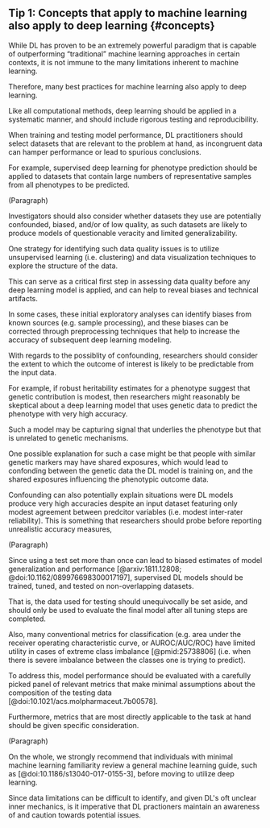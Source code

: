 ## Tip 1: Concepts that apply to machine learning also apply to deep learning {#concepts}

While DL has proven to be an extremely powerful paradigm that is capable of outperforming “traditional” machine learning approaches in certain contexts, it is not immune to the many limitations inherent to machine learning.

Therefore, many best practices for machine learning also apply to deep learning.

Like all computational methods, deep learning should be applied in a systematic manner, and should include rigorous testing and reproducibility.

When training and testing model performance, DL practitioners should select datasets that are relevant to the problem at hand, as incongruent data can hamper performance or lead to spurious conclusions.

For example, supervised deep learning for phenotype prediction should be applied to datasets that contain large numbers of representative samples from all phenotypes to be predicted.

(Paragraph)

Investigators should also consider whether datasets they use are potentially confounded, biased, and/or of low quality, as such datasets are likely to produce models of questionable veracity and limited generalizability.

One strategy for identifying such data quality issues is to utilize unsupervised learning (i.e. clustering) and data visualization techniques to explore the structure of the data.

This can serve as a critical first step in assessing data quality before any deep learning model is applied, and can help to reveal biases and technical artifacts. 

In some cases, these initial exploratory analyses can identify biases from known sources (e.g. sample processing), and these biases can be corrected through preprocessing techniques that help to increase the accuracy of subsequent deep learning modeling.

With regards to the possiblity of confounding, researchers should consider the extent to which the outcome of interest is likely to be predictable from the input data.

For example, if robust heritability estimates for a phenotype suggest that genetic contribution is modest, then researchers might reasonably be skeptical about a deep learning model that uses genetic data to predict the phenotype with very high accuracy.

Such a model may be capturing signal that underlies the phenotype but that is unrelated to genetic mechanisms.

One possible explanation for such a case might be that people with similar genetic markers may have shared exposures, which would lead to confonding between the genetic data the DL model is training on, and the shared exposures influencing the phenotypic outcome data.

Confounding can also potentially explain situations were DL models produce very high accuracies despite an input dataset featuring only modest agreement between predcitor variables (i.e. modest inter-rater reliability). This is something that researchers should probe before reporting unrealistic accuracy measures,

(Paragraph)

Since using a test set more than once can lead to biased estimates of model generalization and performance [@arxiv:1811.12808; @doi:10.1162/089976698300017197],
supervised DL models should be trained, tuned, and tested on non-overlapping datasets.

That is, the data used for testing should unequivocally be set aside, and should only be used to evaluate the final model after all tuning steps are completed.

Also, many conventional metrics for classification (e.g. area under the receiver operating characteristic curve, or AUROC/AUC/ROC) have limited utility in cases of extreme class imbalance [@pmid:25738806] (i.e. when there is severe imbalance between the classes one is trying to predict).

To address this, model performance should be evaluated with a carefully picked panel of relevant metrics that make minimal assumptions about the composition of the testing data [@doi:10.1021/acs.molpharmaceut.7b00578].

Furthermore, metrics that are most directly applicable to the task at hand should be given specific consideration.

(Paragraph)

On the whole, we strongly recommend that individuals with minimal machine learning familiarity review a general machine learning guide, such as [@doi:10.1186/s13040-017-0155-3], before moving to utilize deep learning.

Since data limitations can be difficult to identify, and given DL's oft unclear inner mechanics, is it imperative that DL practioners maintain an awareness of and caution towards potential issues.
